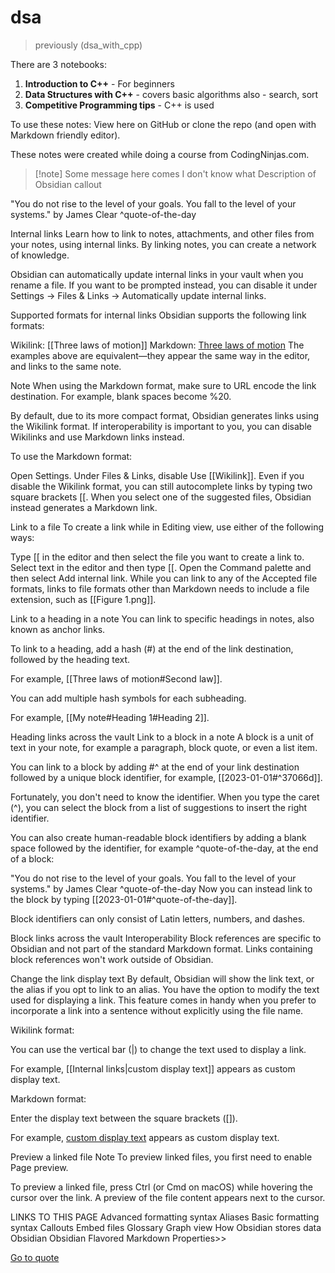 # dsa
> previously (dsa_with_cpp)

There are 3 notebooks:
1. **Introduction to C++** - For beginners
2. **Data Structures with C++** - covers basic algorithms also - search, sort
3. **Competitive Programming tips** - C++ is used

To use these notes: View here on GitHub or clone the repo (and open with Markdown friendly editor).

These notes were created while doing a course from CodingNinjas.com.



> [!note] Some message here comes I don't know what
> Description of Obsidian callout

"You do not rise to the level of your goals. You fall to the level of your systems." by James Clear ^quote-of-the-day

Internal links
Learn how to link to notes, attachments, and other files from your notes, using internal links. By linking notes, you can create a network of knowledge.

Obsidian can automatically update internal links in your vault when you rename a file. If you want to be prompted instead, you can disable it under Settings → Files & Links → Automatically update internal links.

Supported formats for internal links
Obsidian supports the following link formats:

Wikilink: [[Three laws of motion]]
Markdown: [Three laws of motion](Three%20laws%20of%20motion.md)
The examples above are equivalent—they appear the same way in the editor, and links to the same note.

Note
When using the Markdown format, make sure to URL encode the link destination. For example, blank spaces become %20.

By default, due to its more compact format, Obsidian generates links using the Wikilink format. If interoperability is important to you, you can disable Wikilinks and use Markdown links instead.

To use the Markdown format:

Open Settings.
Under Files & Links, disable Use [[Wikilink]].
Even if you disable the Wikilink format, you can still autocomplete links by typing two square brackets [[. When you select one of the suggested files, Obsidian instead generates a Markdown link.

Link to a file
To create a link while in Editing view, use either of the following ways:

Type [[ in the editor and then select the file you want to create a link to.
Select text in the editor and then type [[.
Open the Command palette and then select Add internal link.
While you can link to any of the Accepted file formats, links to file formats other than Markdown needs to include a file extension, such as [[Figure 1.png]].

Link to a heading in a note
You can link to specific headings in notes, also known as anchor links.

To link to a heading, add a hash (#) at the end of the link destination, followed by the heading text.

For example, [[Three laws of motion#Second law]].

You can add multiple hash symbols for each subheading.

For example, [[My note#Heading 1#Heading 2]].

Heading links across the vault
Link to a block in a note
A block is a unit of text in your note, for example a paragraph, block quote, or even a list item.

You can link to a block by adding #^ at the end of your link destination followed by a unique block identifier, for example, [[2023-01-01#^37066d]].

Fortunately, you don't need to know the identifier. When you type the caret (^), you can select the block from a list of suggestions to insert the right identifier.

You can also create human-readable block identifiers by adding a blank space followed by the identifier, for example ^quote-of-the-day, at the end of a block:

"You do not rise to the level of your goals. You fall to the level of your systems." by James Clear ^quote-of-the-day
Now you can instead link to the block by typing [[2023-01-01#^quote-of-the-day]].

Block identifiers can only consist of Latin letters, numbers, and dashes.

Block links across the vault
Interoperability
Block references are specific to Obsidian and not part of the standard Markdown format. Links containing block references won't work outside of Obsidian.

Change the link display text
By default, Obsidian will show the link text, or the alias if you opt to link to an alias. You have the option to modify the text used for displaying a link. This feature comes in handy when you prefer to incorporate a link into a sentence without explicitly using the file name.

Wikilink format:

You can use the vertical bar (|) to change the text used to display a link.

For example, [[Internal links|custom display text]] appears as custom display text.

Markdown format:

Enter the display text between the square brackets ([]).

For example, [custom display text](Internal%20links.md) appears as custom display text.

Preview a linked file
Note
To preview linked files, you first need to enable Page preview.

To preview a linked file, press Ctrl (or Cmd on macOS) while hovering the cursor over the link. A preview of the file content appears next to the cursor.

LINKS TO THIS PAGE
Advanced formatting syntax
Aliases
Basic formatting syntax
Callouts
Embed files
Glossary
Graph view
How Obsidian stores data
Obsidian
Obsidian Flavored Markdown
Properties>>




























































[Go to quote](#^quote-of-the-day)